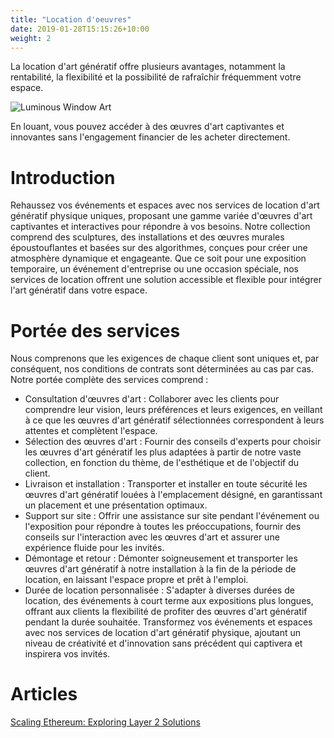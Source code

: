 ```yaml
---
title: "Location d'oeuvres"
date: 2019-01-28T15:15:26+10:00
weight: 2
---
```


La location d'art génératif offre plusieurs avantages, notamment la rentabilité, la flexibilité et la possibilité de rafraîchir fréquemment votre espace.

![Luminous Window Art](/images/illustrations/lumi-window.png)

En louant, vous pouvez accéder à des œuvres d'art captivantes et innovantes sans l'engagement financier de les acheter directement.


# Introduction

Rehaussez vos événements et espaces avec nos services de location d'art génératif physique uniques, proposant une gamme variée d'œuvres d'art captivantes et interactives pour répondre à vos besoins. Notre collection comprend des sculptures, des installations et des œuvres murales époustouflantes et basées sur des algorithmes, conçues pour créer une atmosphère dynamique et engageante. Que ce soit pour une exposition temporaire, un événement d'entreprise ou une occasion spéciale, nos services de location offrent une solution accessible et flexible pour intégrer l'art génératif dans votre espace.

# Portée des services

Nous comprenons que les exigences de chaque client sont uniques et, par conséquent, nos conditions de contrats sont déterminées au cas par cas. Notre portée complète des services comprend :

- Consultation d'œuvres d'art : Collaborer avec les clients pour comprendre leur vision, leurs préférences et leurs exigences, en veillant à ce que les œuvres d'art génératif sélectionnées correspondent à leurs attentes et complètent l'espace.
- Sélection des œuvres d'art : Fournir des conseils d'experts pour choisir les œuvres d'art génératif les plus adaptées à partir de notre vaste collection, en fonction du thème, de l'esthétique et de l'objectif du client.
- Livraison et installation : Transporter et installer en toute sécurité les œuvres d'art génératif louées à l'emplacement désigné, en garantissant un placement et une présentation optimaux.
- Support sur site : Offrir une assistance sur site pendant l'événement ou l'exposition pour répondre à toutes les préoccupations, fournir des conseils sur l'interaction avec les œuvres d'art et assurer une expérience fluide pour les invités.
- Démontage et retour : Démonter soigneusement et transporter les œuvres d'art génératif à notre installation à la fin de la période de location, en laissant l'espace propre et prêt à l'emploi.
- Durée de location personnalisée : S'adapter à diverses durées de location, des événements à court terme aux expositions plus longues, offrant aux clients la flexibilité de profiter des œuvres d'art génératif pendant la durée souhaitée.
Transformez vos événements et espaces avec nos services de location d'art génératif physique, ajoutant un niveau de créativité et d'innovation sans précédent qui captivera et inspirera vos invités.

# Articles 

[Scaling Ethereum: Exploring Layer 2 Solutions](https://medium.com/coinmonks/scaling-ethereum-exploring-layer-2-solutions-1fd26943f55e)
